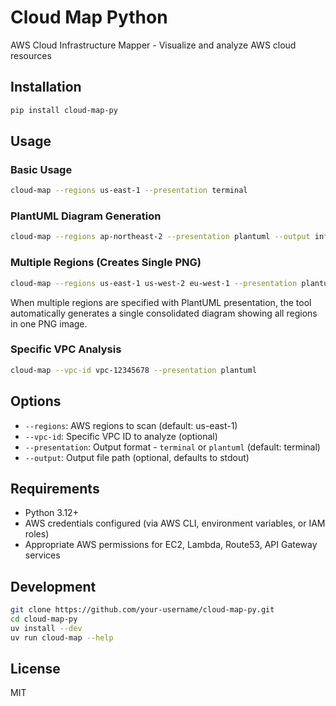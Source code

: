 # Cloud Map Python

AWS Cloud Infrastructure Mapper - Visualize and analyze AWS cloud resources

## Installation

```bash
pip install cloud-map-py
```

## Usage

### Basic Usage

```bash
cloud-map --regions us-east-1 --presentation terminal
```

### PlantUML Diagram Generation

```bash
cloud-map --regions ap-northeast-2 --presentation plantuml --output infrastructure.puml
```

### Multiple Regions (Creates Single PNG)

```bash
cloud-map --regions us-east-1 us-west-2 eu-west-1 --presentation plantuml
```

When multiple regions are specified with PlantUML presentation, the tool automatically generates a single consolidated diagram showing all regions in one PNG image.

### Specific VPC Analysis

```bash
cloud-map --vpc-id vpc-12345678 --presentation plantuml
```

## Options

- `--regions`: AWS regions to scan (default: us-east-1)
- `--vpc-id`: Specific VPC ID to analyze (optional)
- `--presentation`: Output format - `terminal` or `plantuml` (default: terminal)
- `--output`: Output file path (optional, defaults to stdout)

## Requirements

- Python 3.12+
- AWS credentials configured (via AWS CLI, environment variables, or IAM roles)
- Appropriate AWS permissions for EC2, Lambda, Route53, API Gateway services

## Development

```bash
git clone https://github.com/your-username/cloud-map-py.git
cd cloud-map-py
uv install --dev
uv run cloud-map --help
```

## License

MIT